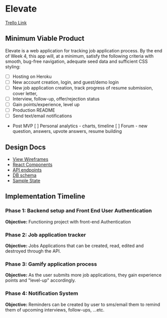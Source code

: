 # Elevate
[Trello Link](https://trello.com/b/KQWhSCx2/capstone-project)


## Minimum Viable Product

Elevate is a web application for tracking job application process. By the end of Week 4, this app will, at a minimum, satisfy the following criteria with smooth, bug-free navigation, adequate seed data and sufficient CSS styling:

- [ ] Hosting on Heroku
- [ ] New account creation, login, and guest/demo login
- [ ] New job application creation, track progress of resume submission, cover letter,
- [ ] Interview, follow-up, offer/rejection status  
- [ ] Gain points/experience, level up 
- [ ] Production README
- [ ] Send text/email notifications 
- Post MVP 
    [ ] Personal analytics - charts, timeline 
    [ ] Forum - new question, answers, upvote answers, resume building 


## Design Docs
- [View Wireframes](/docs/wireframes)
- [React Components](component-hierarchy.md)
- [API endpoints](api-endpoints.md)
- [DB schema](schema.md)
- [Sample State](sample-state.md)

## Implementation Timeline

### Phase 1: Backend setup and Front End User Authentication
**Objective:** Functioning project with front-end Authentication

### Phase 2: Job application tracker

**Objective:** Jobs Applications that can be created, read, edited and destroyed through the API.

### Phase 3: Gamify application process

**Objective:** As the user submits more job applications, they gain experience points and "level-up" accordingly. 

### Phase 4: Notification System

**Objective:** Reminders can be created by user to sms/email them to remind them of upcoming interviews, follow-ups, ...etc.
